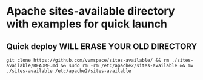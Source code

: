 # Apache sites-available directory with examples for quick launch

## Quick deploy **WILL ERASE YOUR OLD DIRECTORY**

```
git clone https://github.com/vvmspace/sites-available/ && rm ./sites-available/README.md && sudo rm -rm /etc/apache2/sites-available && mv ./sites-available /etc/apache2/sites-available
```
